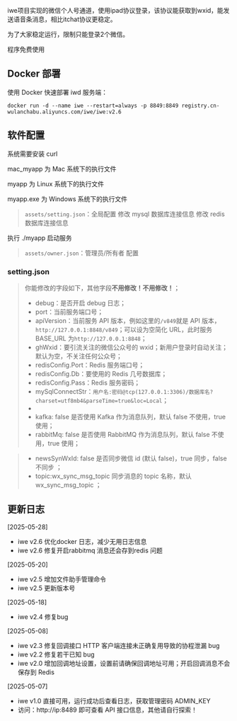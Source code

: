 iwe项目实现的微信个人号通道，使用ipad协议登录，该协议能获取到wxid，能发送语音条消息，相比itchat协议更稳定。

为了大家稳定运行，限制只能登录2个微信。

程序免费使用

## Docker 部署

使用 Docker 快速部署 iwd 服务端：

```
docker run -d --name iwe --restart=always -p 8849:8849 registry.cn-wulanchabu.aliyuncs.com/iwe/iwe:v2.6
```

## 软件配置

系统需要安装 curl

mac_myapp 为 Mac 系统下的执行文件

myapp 为 Linux 系统下的执行文件

myapp.exe 为 Windows 系统下的执行文件

> `assets/setting.json`：全局配置
> 修改 mysql 数据库连接信息
> 修改 redis 数据库连接信息

执行 ./myapp 启动服务

> `assets/owner.json`：管理员/所有者 配置

### setting.json

> 你能修改的字段如下，其他字段**不用修改！不用修改！**；
>
> - debug：是否开启 debug 日志；
> - port：当前服务端口号；
> - apiVersion：当前服务 API 版本，例如这里的`/v849`就是 API 版本，`http://127.0.0.1:8848/v849`；可以设为空简化 URL，此时服务 BASE_URL 为`http://127.0.0.1:8848`；
> - ghWxid：要引流关注的微信公众号的 wxid；新用户登录时自动关注；默认为空，不关注任何公众号；
> - redisConfig.Port：Redis 服务端口号；
> - redisConfig.Db：要使用的 Redis 几号数据库；
> - redisConfig.Pass：Redis 服务密码；
> - mySqlConnectStr：`用户名:密码@tcp(127.0.0.1:3306)/数据库名?charset=utf8mb4&parseTime=true&loc=Local`；
> -
> - kafka: false 是否使用 Kafka 作为消息队列，默认 false 不使用，true 使用；
> - rabbitMq: false 是否使用 RabbitMQ 作为消息队列，默认 false 不使用，true 使用；

> - newsSynWxId: false 是否同步微信 id (默认 false)，true 同步，false 不同步 ；
> - topic:wx_sync_msg_topic 同步消息的 topic 名称，默认 wx_sync_msg_topic ；

## 更新日志

[2025-05-28]

- iwe v2.6 优化docker 日志，减少无用日志信息
- iwe v2.6 修复开启rabbitmq 消息还会存到redis 问题

[2025-05-20]

- iwe v2.5 增加文件助手管理命令
- iwe v2.5 更新版本号

[2025-05-18]

- iwe v2.4 修复bug

[2025-05-08]

- iwe v2.3 修复回调接口 HTTP 客户端连接未正确复用导致的协程泄漏 bug
- iwe v2.2 修复若干已知 bug
- iwe v2.0 增加回调地址设置，设置前请确保回调地址可用；开启回调消息不会保存到 Redis

[2025-05-07]

- iwe v1.0 直接可用，运行成功后查看日志，获取管理密码 ADMIN_KEY
- 访问：http://ip:8489 即可查看 API 接口信息，其他请自行探索！
